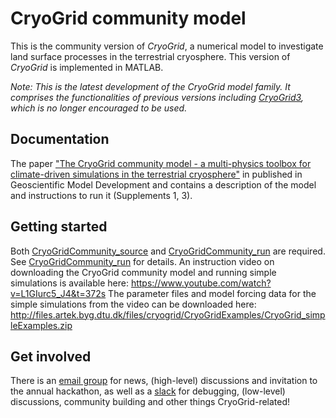 # CryoGrid community model

This is the community version of *CryoGrid*, a numerical model to investigate land surface processes in the terrestrial cryosphere. This version of *CryoGrid* is implemented in MATLAB.

*Note: This is the latest development of the CryoGrid model family. It comprises the functionalities of previous versions including [CryoGrid3](https://github.com/CryoGrid/CryoGrid3), which is no longer encouraged to be used.*

## Documentation

The paper ["The CryoGrid community model - a multi-physics toolbox for climate-driven simulations in the terrestrial cryosphere"](https://doi.org/10.5194/gmd-16-2607-2023) in published in Geoscientific Model Development and contains a description of the model and instructions to run it (Supplements 1, 3). 

## Getting started

Both [CryoGridCommunity_source](https://github.com/CryoGrid/CryoGridCommunity_source) and [CryoGridCommunity_run](https://github.com/CryoGrid/CryoGridCommunity_run) are required. See [CryoGridCommunity_run](https://github.com/CryoGrid/CryoGridCommunity_run) for details.
An instruction video on downloading the CryoGrid community model and running simple simulations is available here: https://www.youtube.com/watch?v=L1GIurc5_J4&t=372s
The parameter files and model forcing data for the simple simulations from the video can be downloaded here: http://files.artek.byg.dtu.dk/files/cryogrid/CryoGridExamples/CryoGrid_simpleExamples.zip 

## Get involved

There is an [email group](https://groups.google.com/g/cryogrid) for news, (high-level) discussions and invitation to the annual hackathon, as well as a [slack](https://join.slack.com/t/cryogrid/shared_invite/zt-2487oq3o5-ghOQCw2rLimIk13xft27ZQ) for debugging, (low-level) discussions, community building and other things CryoGrid-related!
